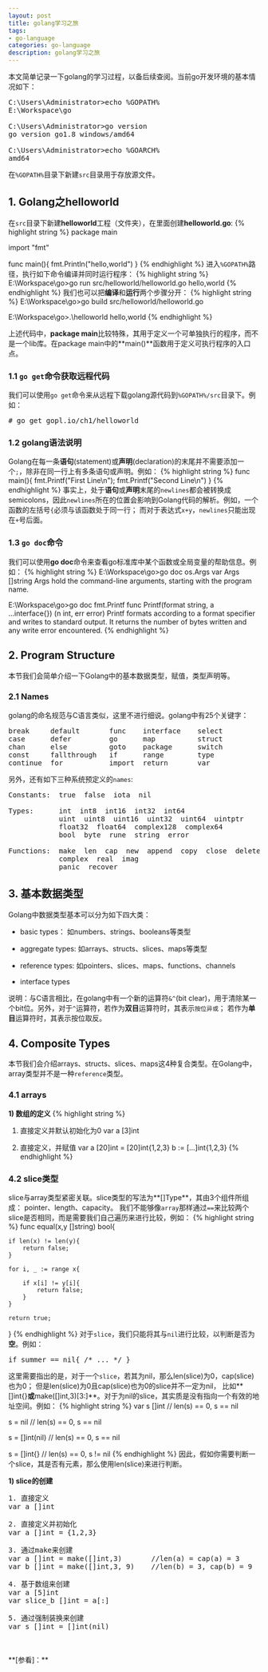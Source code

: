 ```yaml
---
layout: post
title: golang学习之旅
tags:
- go-language
categories: go-language
description: golang学习之旅
---
```



本文简单记录一下golang的学习过程，以备后续查阅。当前go开发环境的基本情况如下：
<pre>
C:\Users\Administrator>echo %GOPATH%
E:\Workspace\go

C:\Users\Administrator>go version
go version go1.8 windows/amd64

C:\Users\Administrator>echo %GOARCH%
amd64
</pre>
在```%GOPATH%```目录下新建```src```目录用于存放源文件。


<!-- more -->

## 1. Golang之helloworld
在```src```目录下新建**helloworld**工程（文件夹），在里面创建**helloworld.go**:
{% highlight string %}
package main

import "fmt"

func main(){
	fmt.Println("hello,world")
}
{% endhighlight %}
进入```%GOPATH%```路径，执行如下命令编译并同时运行程序：
{% highlight string %}
E:\Workspace\go>go run src/helloworld/helloworld.go
hello,world
{% endhighlight %}
我们也可以把**编译**和**运行**两个步骤分开：
{% highlight string %}
E:\Workspace\go>go build src/helloworld/helloworld.go

E:\Workspace\go>.\helloworld
hello,world
{% endhighlight %}

上述代码中，**package main**比较特殊，其用于定义一个可单独执行的程序，而不是一个lib库。在package main中的**main()**函数用于定义可执行程序的入口点。



### 1.1 ```go get```命令获取远程代码
我们可以使用```go get```命令来从远程下载golang源代码到```%GOPATH%/src```目录下。例如：
<pre>
# go get gopl.io/ch1/helloworld
</pre>

### 1.2 golang语法说明

Golang在每一条**语句**(statement)或**声明**(declaration)的末尾并不需要添加一个```;```，除非在同一行上有多条语句或声明。例如：
{% highlight string %}
func main(){
	fmt.Printf("First Line\n"); fmt.Printf("Second Line\n")
}
{% endhighlight %}
事实上，处于**语句**或**声明**末尾的```newlines```都会被转换成semicolons，因此```newlines```所在的位置会影响到Golang代码的解析。例如，一个函数的左括号```{```必须与该函数处于同一行； 而对于表达式```x+y```，```newlines```只能出现在```+```号后面。

### 1.3 ```go doc```命令
我们可以使用**go doc**命令来查看go标准库中某个函数或全局变量的帮助信息。例如：
{% highlight string %}
E:\Workspace\go>go doc os.Args
var Args []string
    Args hold the command-line arguments, starting with the program name.


E:\Workspace\go>go doc fmt.Printf
func Printf(format string, a ...interface{}) (n int, err error)
    Printf formats according to a format specifier and writes to standard
    output. It returns the number of bytes written and any write error
    encountered.
{% endhighlight %}


## 2. Program Structure

本节我们会简单介绍一下Golang中的基本数据类型，赋值，类型声明等。

### 2.1 Names
golang的命名规范与C语言类似，这里不进行细说。golang中有25个关键字：
<pre>
break     default       func    interface    select
case      defer         go      map          struct
chan      else          goto    package      switch
const     fallthrough   if      range        type
continue  for           import  return       var
</pre>
另外，还有如下三种系统预定义的```names```:
<pre>
Constants:  true  false  iota  nil

Types:      int  int8  int16  int32  int64
            uint  uint8  uint16  uint32  uint64  uintptr
            float32  float64  complex128  complex64
            bool  byte  rune  string  error

Functions:  make  len  cap  new  append  copy  close  delete
            complex  real  imag
            panic  recover
</pre>


## 3. 基本数据类型
Golang中数据类型基本可以分为如下四大类：

* basic types： 如numbers、strings、booleans等类型

* aggregate types: 如arrays、structs、slices、maps等类型

* reference types: 如pointers、slices、maps、functions、channels

* interface types

说明：与C语言相比，在golang中有一个新的运算符```&^```(bit clear)，用于清除某一个bit位。另外，对于```^```运算符，若作为**双目**运算符时，其表示```按位异或```； 若作为**单目**运算符时，其表示按位取反。

## 4. Composite Types
本节我们会介绍arrays、structs、slices、maps这4种复合类型。在Golang中，array类型并不是一种```reference```类型。

### 4.1 arrays

**1) 数组的定义**
{% highlight string %}

1. 直接定义并默认初始化为0
var a [3]int

2. 直接定义，并赋值
var a [20]int = [20]int{1,2,3}
b := [...]int{1,2,3}
{% endhighlight %} 


### 4.2 slice类型
slice与array类型紧密关联。slice类型的写法为**[]Type**，其由3个组件所组成： pointer、length、capacity。 我们不能够像```array```那样通过```==```来比较两个slice是否相同，而是需要我们自己遍历来进行比较，例如：
{% highlight string %}
func equal(x,y []string) bool{

	if len(x) != len(y){
		return false;
	}

	for i, _ := range x{

		if x[i] != y[i]{
			return false;
		}
	}

	return true;
}
{% endhighlight %}
对于```slice```，我们只能将其与```nil```进行比较，以判断是否为**空**。例如：
<pre>
if summer == nil{ /* ... */ }
</pre>
这里需要指出的是，对于一个```slice```，若其为nil，那么len(slice)为0，cap(slice)也为0； 但是len(slice)为0且cap(slice)也为0的slice并不一定为nil， 比如**[]int{}**或**make([]int,3)[3:]**。对于为nil的slice，其实质是没有指向一个有效的地址空间。例如：
{% highlight string %}
var s []int         // len(s) == 0, s == nil

s = nil             // len(s) == 0, s == nil

s = []int(nil)      // len(s) == 0, s == nil

s = []int{}         // len(s) == 0, s != nil
{% endhighlight %}
因此，假如你需要判断一个slice，其是否有元素，那么使用len(slice)来进行判断。


**1) slice的创建**
<pre>
1. 直接定义
var a []int

2. 直接定义并初始化
var a []int = {1,2,3}

3. 通过make来创建
var a []int = make([]int,3)       //len(a) = cap(a) = 3
var b []int = make([]int,3, 9)    //len(b) = 3, cap(b) = 9

4. 基于数组来创建
var a [5]int
var slice_b []int = a[:]

5. 通过强制装换来创建
var s []int = []int(nil)
</pre>



<br />
<br />
**[参看]：**



<br />
<br />
<br />

